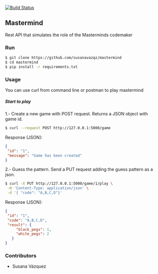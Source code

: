 [![Build Status](https://travis-ci.org/susanavazqz/mastermind.svg?branch=0.1)](https://travis-ci.org/susanavazqz/mastermind)

## Mastermind
Rest API that simulates the role of the Masterminds codemaker


### Run

```bash
$ git clone https://github.com/susanavazqz/mastermind
$ cd mastermind
$ pip install -r requirements.txt
```


### Usage

You can use curl from command line or postman to play mastermind

##### Start to play
 
 1.- Create a new game with POST request. Returns a JSON object with game id.
 
 ```bash
 $ curl --request POST http://127.0.0.1:5000/game
 
 ```
 Response (JSON):
 ```json
 {
  "id": "1",
  "message": "Game has been created"
 }
 ```
 
 2.- Guess the pattern. Send a PUT request adding the guess pattern as a json.
 
 ```bash
 $ curl -X PUT http://127.0.0.1:5000/game/1/play \
  -H 'Content-Type: application/json' \
  -d '{ "code": "A,B,C,D"}'
 ```
 
 Response (JSON):
 ```json
 {
  "id": "1",
  "code": "A,B,C,D",
  "result": { 
      "black_pegs": 1,
      "white_pegs": 2
    }
 }
 ```
    

### Contributors

* Susana Vázquez




